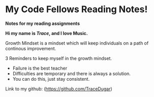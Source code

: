 # My Code Fellows Reading Notes!

**Notes for my reading assignments**

**Hi my name is _Trace_, and I love Music.**

Growth Mindset is a mindset which will keep individuals on a path of continous improvement.

3 Reminders to keep myself in the growth mindset.

- Failure is the best teacher
- Difficulties are temporary and there is always a solution.
- You can do this, just stay consistent.

Link to my github: (https://github.com/TraceDugar)
